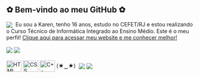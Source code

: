 ## ✿ Bem-vindo ao meu GitHub ✿

<div>
  <img align="center" src="https://xyz.crd.co/assets/images/gallery25/cf4eaf15.gif?v=de6feabd"> ‎  Eu sou a Karen, tenho 16 anos, estudo no CEFET/RJ e estou realizando o Curso Técnico de Informática Integrado ao Ensino Médio. Este é o meu perfil! <a href="https://kakleinm.github.io/">Clique aqui para acessar meu website e me conhecer melhor!</a>
</div>
<br>
<div>
  <img src="https://github-readme-stats.vercel.app/api?username=kakleinm&theme=transparent&count_private=true&hide_border=true&title_color=BDB5D5&icon_color=BDB5D5&text_color=c9d1d9">
  <img src="https://github-readme-stats.vercel.app/api/top-langs/?username=kakleinm&theme=transparent&layout=compact&hide_border=true&title_color=BDB5D5&icon_color=BDB5D5&text_color=c9d1d9">
</div>

<div style="display: inline_block"><br>
  <img align="center" alt="HTML" height="30" width="40" src="https://cdn.jsdelivr.net/gh/devicons/devicon@latest/icons/html5/html5-original.svg">
  <img align="center" alt="CSS" height="30" width="40" src="https://cdn.jsdelivr.net/gh/devicons/devicon@latest/icons/css3/css3-original.svg">
  <img align="center" alt="C++" height="30" width="40" src="https://cdn.jsdelivr.net/gh/devicons/devicon@latest/icons/cplusplus/cplusplus-original.svg"> (★‿★)‎    ‎  
  <a href="https://www.instagram.com/kakleinm/"><img align="center" src="https://img.shields.io/badge/Instagram-E4405F?style=for-the-badge&logo=instagram&logoColor=white"></a>
  <a href="mailto:karenkmaia09@gmail.com"><img align="center" src="https://img.shields.io/badge/Gmail-D14836?style=for-the-badge&logo=gmail&logoColor=white"></a>
</div>
